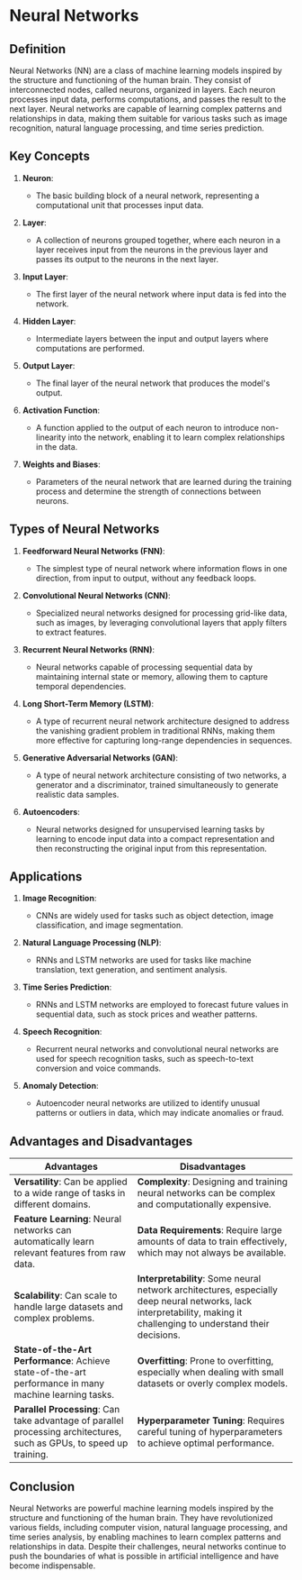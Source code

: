 # Neural Networks

## Definition

Neural Networks (NN) are a class of machine learning models inspired by the structure and functioning of the human brain. They consist of interconnected nodes, called neurons, organized in layers. Each neuron processes input data, performs computations, and passes the result to the next layer. Neural networks are capable of learning complex patterns and relationships in data, making them suitable for various tasks such as image recognition, natural language processing, and time series prediction.

## Key Concepts

1. **Neuron**:
   - The basic building block of a neural network, representing a computational unit that processes input data.

2. **Layer**:
   - A collection of neurons grouped together, where each neuron in a layer receives input from the neurons in the previous layer and passes its output to the neurons in the next layer.

3. **Input Layer**:
   - The first layer of the neural network where input data is fed into the network.

4. **Hidden Layer**:
   - Intermediate layers between the input and output layers where computations are performed.

5. **Output Layer**:
   - The final layer of the neural network that produces the model's output.

6. **Activation Function**:
   - A function applied to the output of each neuron to introduce non-linearity into the network, enabling it to learn complex relationships in the data.

7. **Weights and Biases**:
   - Parameters of the neural network that are learned during the training process and determine the strength of connections between neurons.

## Types of Neural Networks

1. **Feedforward Neural Networks (FNN)**:
   - The simplest type of neural network where information flows in one direction, from input to output, without any feedback loops.

2. **Convolutional Neural Networks (CNN)**:
   - Specialized neural networks designed for processing grid-like data, such as images, by leveraging convolutional layers that apply filters to extract features.

3. **Recurrent Neural Networks (RNN)**:
   - Neural networks capable of processing sequential data by maintaining internal state or memory, allowing them to capture temporal dependencies.

4. **Long Short-Term Memory (LSTM)**:
   - A type of recurrent neural network architecture designed to address the vanishing gradient problem in traditional RNNs, making them more effective for capturing long-range dependencies in sequences.

5. **Generative Adversarial Networks (GAN)**:
   - A type of neural network architecture consisting of two networks, a generator and a discriminator, trained simultaneously to generate realistic data samples.

6. **Autoencoders**:
   - Neural networks designed for unsupervised learning tasks by learning to encode input data into a compact representation and then reconstructing the original input from this representation.

## Applications

1. **Image Recognition**:
   - CNNs are widely used for tasks such as object detection, image classification, and image segmentation.

2. **Natural Language Processing (NLP)**:
   - RNNs and LSTM networks are used for tasks like machine translation, text generation, and sentiment analysis.

3. **Time Series Prediction**:
   - RNNs and LSTM networks are employed to forecast future values in sequential data, such as stock prices and weather patterns.

4. **Speech Recognition**:
   - Recurrent neural networks and convolutional neural networks are used for speech recognition tasks, such as speech-to-text conversion and voice commands.

5. **Anomaly Detection**:
   - Autoencoder neural networks are utilized to identify unusual patterns or outliers in data, which may indicate anomalies or fraud.

## Advantages and Disadvantages

| Advantages | Disadvantages |
|------------|----------------|
| **Versatility**: Can be applied to a wide range of tasks in different domains. | **Complexity**: Designing and training neural networks can be complex and computationally expensive. |
| **Feature Learning**: Neural networks can automatically learn relevant features from raw data. | **Data Requirements**: Require large amounts of data to train effectively, which may not always be available. |
| **Scalability**: Can scale to handle large datasets and complex problems. | **Interpretability**: Some neural network architectures, especially deep neural networks, lack interpretability, making it challenging to understand their decisions. |
| **State-of-the-Art Performance**: Achieve state-of-the-art performance in many machine learning tasks. | **Overfitting**: Prone to overfitting, especially when dealing with small datasets or overly complex models. |
| **Parallel Processing**: Can take advantage of parallel processing architectures, such as GPUs, to speed up training. | **Hyperparameter Tuning**: Requires careful tuning of hyperparameters to achieve optimal performance. |

## Conclusion

Neural Networks are powerful machine learning models inspired by the structure and functioning of the human brain. They have revolutionized various fields, including computer vision, natural language processing, and time series analysis, by enabling machines to learn complex patterns and relationships in data. Despite their challenges, neural networks continue to push the boundaries of what is possible in artificial intelligence and have become indispensable.
